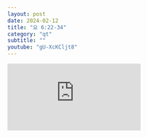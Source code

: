 ```yaml
---
layout: post
date: 2024-02-12
title: "요 6:22-34"
category: "qt"
subtitle: ""
youtube: "gU-XcKCljt8"
---
```


<div class="youtube margin-large">
    <iframe src="https://www.youtube.com/embed/gU-XcKCljt8" title="YouTube video player" frameborder="0" allow="accelerometer; autoplay; clipboard-write; encrypted-media; gyroscope; picture-in-picture; web-share" allowfullscreen></iframe>
</div>

